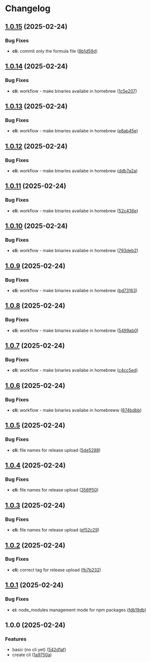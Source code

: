 # Changelog

## [1.0.15](https://github.com/GloryWong/weather-cli/compare/v1.0.14...v1.0.15) (2025-02-24)


### Bug Fixes

* **cli:** commit only the formula file ([8b1d59d](https://github.com/GloryWong/weather-cli/commit/8b1d59d044031b26a6f19603f9a4ff78761d0129))

## [1.0.14](https://github.com/GloryWong/weather-cli/compare/v1.0.13...v1.0.14) (2025-02-24)


### Bug Fixes

* **cli:** workflow - make binaries availabe in homebrew ([1c5e207](https://github.com/GloryWong/weather-cli/commit/1c5e207f6fe2b446ea8c511ea9979ef504500e85))

## [1.0.13](https://github.com/GloryWong/weather-cli/compare/v1.0.12...v1.0.13) (2025-02-24)


### Bug Fixes

* **cli:** workflow - make binaries availabe in homebrew ([e8ab45e](https://github.com/GloryWong/weather-cli/commit/e8ab45ee778aa7501eacd04e721f61af3baaa7b6))

## [1.0.12](https://github.com/GloryWong/weather-cli/compare/v1.0.11...v1.0.12) (2025-02-24)


### Bug Fixes

* **cli:** workflow - make binaries availabe in homebrew ([ddb7a2a](https://github.com/GloryWong/weather-cli/commit/ddb7a2ab367e1429106fe6f533e9e150209e55b2))

## [1.0.11](https://github.com/GloryWong/weather-cli/compare/v1.0.10...v1.0.11) (2025-02-24)


### Bug Fixes

* **cli:** workflow - make binaries availabe in homebrew ([52c436e](https://github.com/GloryWong/weather-cli/commit/52c436ebb5ced6d6dc775dc9c6a215d468c90941))

## [1.0.10](https://github.com/GloryWong/weather-cli/compare/v1.0.9...v1.0.10) (2025-02-24)


### Bug Fixes

* **cli:** workflow - make binaries availabe in homebrew ([793deb2](https://github.com/GloryWong/weather-cli/commit/793deb268e68d2abfe1a5eb08dceaf6e86621f75))

## [1.0.9](https://github.com/GloryWong/weather-cli/compare/v1.0.8...v1.0.9) (2025-02-24)


### Bug Fixes

* **cli:** workflow - make binaries availabe in homebrew ([bd73163](https://github.com/GloryWong/weather-cli/commit/bd731637066548d328a06ac338be37988c9d7013))

## [1.0.8](https://github.com/GloryWong/weather-cli/compare/v1.0.7...v1.0.8) (2025-02-24)


### Bug Fixes

* **cli:** workflow - make binaries availabe in homebrew ([5499ab0](https://github.com/GloryWong/weather-cli/commit/5499ab0846f5abd6709c38c9a099f1de96978980))

## [1.0.7](https://github.com/GloryWong/weather-cli/compare/v1.0.6...v1.0.7) (2025-02-24)


### Bug Fixes

* **cli:** workflow - make binaries availabe in homebrew ([c4cc5ed](https://github.com/GloryWong/weather-cli/commit/c4cc5ede4d613cd1aaeaec67fcfd1916780edba1))

## [1.0.6](https://github.com/GloryWong/weather-cli/compare/v1.0.5...v1.0.6) (2025-02-24)


### Bug Fixes

* **cli:** workflow - make binaries availabe in homebreww ([874bdbb](https://github.com/GloryWong/weather-cli/commit/874bdbb4e8ac8f3ad00d7aca3f9522b0f6b14cc0))

## [1.0.5](https://github.com/GloryWong/weather-cli/compare/v1.0.4...v1.0.5) (2025-02-24)


### Bug Fixes

* **cli:** file names for release upload ([5de5288](https://github.com/GloryWong/weather-cli/commit/5de52887e5841ec8c444134af4fa79d3abd926fd))

## [1.0.4](https://github.com/GloryWong/weather-cli/compare/v1.0.3...v1.0.4) (2025-02-24)


### Bug Fixes

* **cli:** file names for release upload ([356ff50](https://github.com/GloryWong/weather-cli/commit/356ff50d9d0ca37ff2ab18a1c1d50726923d03df))

## [1.0.3](https://github.com/GloryWong/weather-cli/compare/v1.0.2...v1.0.3) (2025-02-24)


### Bug Fixes

* **cli:** file names for release upload ([ef52c29](https://github.com/GloryWong/weather-cli/commit/ef52c293765e6b7bafcc8611fc2dfef772df6851))

## [1.0.2](https://github.com/GloryWong/weather-cli/compare/v1.0.1...v1.0.2) (2025-02-24)


### Bug Fixes

* **cli:** correct tag for release upload ([fb7b232](https://github.com/GloryWong/weather-cli/commit/fb7b2329c205ba85d6fb7a91cfcff44f8781de05))

## [1.0.1](https://github.com/GloryWong/weather-cli/compare/v1.0.0...v1.0.1) (2025-02-24)


### Bug Fixes

* **ci:** node_modules management mode for npm packages ([fdb19db](https://github.com/GloryWong/weather-cli/commit/fdb19db719d1b4ba5d3717bc1cd5be8804e29180))

## 1.0.0 (2025-02-24)


### Features

* basic (no cli yet) ([542d1af](https://github.com/GloryWong/weather-cli/commit/542d1afe5f4dea91ff3ec4a86e0058e8cec04e2a))
* create cli ([1a9750a](https://github.com/GloryWong/weather-cli/commit/1a9750a00ffd6ffe97aa22c4ed9ac003a5f3af2b))

